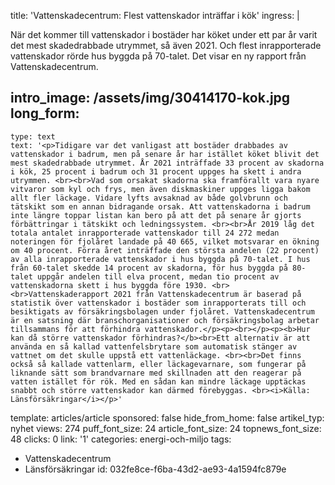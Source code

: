 title: 'Vattenskadecentrum: Flest vattenskador inträffar i kök'
ingress: |
  <p>När det kommer till vattenskador i bostäder har köket under ett par år varit det mest skadedrabbade utrymmet, så även 2021. Och flest inrapporterade vattenskador rörde hus byggda på 70-talet. Det visar en ny rapport från Vattenskadecentrum.
  </p>
  
intro_image: /assets/img/30414170-kok.jpg
long_form:
  -
    type: text
    text: '<p>Tidigare var det vanligast att bostäder drabbades av vattenskador i badrum, men på senare år har istället köket blivit det mest skadedrabbade utrymmet. År 2021 inträffade 33 procent av skadorna i kök, 25 procent i badrum och 31 procent uppges ha skett i andra utrymmen. <br><br>Vad som orsakat skadorna ska framförallt vara nyare vitvaror som kyl och frys, men även diskmaskiner uppges ligga bakom allt fler läckage. Vidare lyfts avsaknad av både golvbrunn och tätskikt som en annan bidragande orsak. Att vattenskadorna i badrum inte längre toppar listan kan bero på att det på senare år gjorts förbättringar i tätskikt och ledningssystem. <br><br>År 2019 låg det totala antalet inrapporterade vattenskador till 24 272 medan noteringen för fjolåret landade på 40 665, vilket motsvarar en ökning om 40 procent. Förra året inträffade den största andelen (22 procent) av alla inrapporterade vattenskador i hus byggda på 70-talet. I hus från 60-talet skedde 14 procent av skadorna, för hus byggda på 80-talet uppgår andelen till elva procent, medan tio procent av vattenskadorna skett i hus byggda före 1930. <br><br>Vattenskaderapport 2021 från Vattenskadecentrum är baserad på statistik över vattenskador i bostäder som inrapporterats till och besiktigats av försäkringsbolagen under fjolåret. Vattenskadecentrum är en satsning där branschorganisationer och försäkringsbolag arbetar tillsammans för att förhindra vattenskador.</p><p><br></p><p><b>Hur kan då större vattenskador förhindras?</b><br>Ett alternativ är att använda en så kallad vattenfelsbrytare som automatisk stänger av vattnet om det skulle uppstå ett vattenläckage. <br><br>Det finns också så kallade vattenlarm, eller läckagevarnare, som fungerar på liknande sätt som brandvarnare med skillnaden att den reagerar på vatten istället för rök. Med en sådan kan mindre läckage upptäckas snabbt och större vattenskador kan därmed förebyggas. <br><i>Källa: Länsförsäkringar</i></p>'
template: articles/article
sponsored: false
hide_from_home: false
artikel_typ: nyhet
views: 274
puff_font_size: 24
article_font_size: 24
topnews_font_size: 48
clicks: 0
link: '1'
categories: energi-och-miljo
tags:
  - Vattenskadecentrum
  - Länsförsäkringar
id: 032fe8ce-f6ba-43d2-ae93-4a1594fc879e
